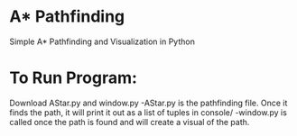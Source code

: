 # A* Pathfinding
Simple A* Pathfinding and Visualization in Python

# To Run Program:
Download AStar.py and window.py
-AStar.py is the pathfinding file. Once it finds the path, it will print it out as a list of tuples in console/
-window.py is called once the path is found and will create a visual of the path.
